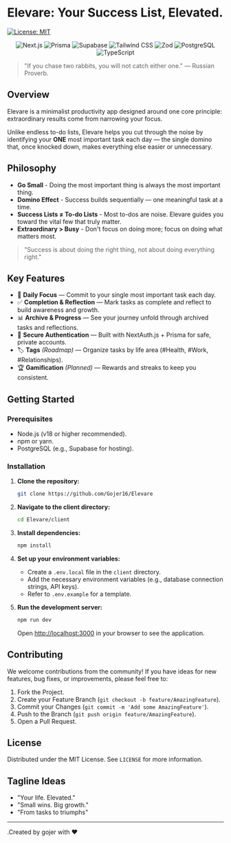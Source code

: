 # Elevare: Your Success List, Elevated.

[![License: MIT](https://img.shields.io/badge/License-MIT-yellow.svg)](https://opensource.org/licenses/MIT)

<p align="center">
  <img src="https://img.shields.io/badge/Next.js-000000?style=for-the-badge&logo=next.js&logoColor=white" alt="Next.js" />
  <img src="https://img.shields.io/badge/Prisma-2D3748?style=for-the-badge&logo=prisma&logoColor=white" alt="Prisma" />
  <img src="https://img.shields.io/badge/Supabase-3ECF8E?style=for-the-badge&logo=supabase&logoColor=white" alt="Supabase" />
  <img src="https://img.shields.io/badge/Tailwind_CSS-38B2AC?style=for-the-badge&logo=tailwind-css&logoColor=white" alt="Tailwind CSS" />
  <img src="https://img.shields.io/badge/Zod-3068B7?style=for-the-badge&logo=zod&logoColor=white" alt="Zod" />
  <img src="https://img.shields.io/badge/PostgreSQL-316192?style=for-the-badge&logo=postgresql&logoColor=white" alt="PostgreSQL" />
  <img src="https://img.shields.io/badge/TypeScript-007ACC?style=for-the-badge&logo=typescript&logoColor=white" alt="TypeScript" />
</p>

> "If you chase two rabbits, you will not catch either one." — Russian Proverb.

## Overview

Elevare is a minimalist productivity app designed around one core principle: extraordinary results come from narrowing your focus.

Unlike endless to-do lists, Elevare helps you cut through the noise by identifying your **ONE** most important task each day — the single domino that, once knocked down, makes everything else easier or unnecessary.

## Philosophy

- **Go Small** - Doing the most important thing is always the most important thing.
- **Domino Effect** - Success builds sequentially — one meaningful task at a time.
- **Success Lists ≠ To-do Lists** - Most to-dos are noise. Elevare guides you toward the vital few that truly matter.
- **Extraordinary > Busy** - Don't focus on doing more; focus on doing what matters most.

> "Success is about doing the right thing, not about doing everything right."

## Key Features

- 🎯 **Daily Focus** — Commit to your single most important task each day.
- ✅ **Completion & Reflection** — Mark tasks as complete and reflect to build awareness and growth.
- 📊 **Archive & Progress** — See your journey unfold through archived tasks and reflections.
- 🔐 **Secure Authentication** — Built with NextAuth.js + Prisma for safe, private accounts.
- 🏷️ **Tags** *(Roadmap)* — Organize tasks by life area (#Health, #Work, #Relationships).
- 🏆 **Gamification** *(Planned)* — Rewards and streaks to keep you consistent.

## Getting Started

### Prerequisites

- Node.js (v18 or higher recommended).
- npm or yarn.
- PostgreSQL (e.g., Supabase for hosting).

### Installation

1. **Clone the repository:**
   ```bash
   git clone https://github.com/Gojer16/Elevare
   ```

2. **Navigate to the client directory:**
   ```bash
   cd Elevare/client
   ```

3. **Install dependencies:**
   ```bash
   npm install
   ```

4. **Set up your environment variables:**
   - Create a `.env.local` file in the `client` directory.
   - Add the necessary environment variables (e.g., database connection strings, API keys).
   - Refer to `.env.example` for a template.

5. **Run the development server:**
   ```bash
   npm run dev
   ```
   Open [http://localhost:3000](http://localhost:3000) in your browser to see the application.

## Contributing

We welcome contributions from the community! If you have ideas for new features, bug fixes, or improvements, please feel free to:

1. Fork the Project.
2. Create your Feature Branch (`git checkout -b feature/AmazingFeature`).
3. Commit your Changes (`git commit -m 'Add some AmazingFeature'`).
4. Push to the Branch (`git push origin feature/AmazingFeature`).
5. Open a Pull Request.

## License

Distributed under the MIT License. See `LICENSE` for more information.

## Tagline Ideas

- "Your life. Elevated."
- "Small wins. Big growth."
- "From tasks to triumphs"

---

.Created by gojer with ❤️
